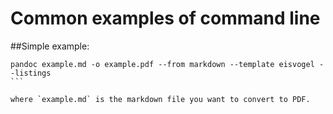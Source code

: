 # Common examples of command line
##Simple example:

    pandoc example.md -o example.pdf --from markdown --template eisvogel --listings
    ```

    where `example.md` is the markdown file you want to convert to PDF.

    
